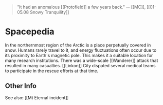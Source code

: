 > "It had an anomalous [[Protofield]] a few years back." 
> -- [[MC]], [[01-05.08 Snowy Tranquility]]
# Spacepedia

In the northernmost region of the Arctic is a place perpetually covered in snow. Humans rarely travel to it, and energy fluctuations often occur due to its proximity to Earth's magnetic pole. This makes it a suitable location for many research institutions. There was a wide-scale [[Wanderer]] attack that resulted in many casualties. [[Linkon]] City dispated several medical teams to participate in the rescue efforts at that time.

## Other Info

See also: [[Mt Eternal incident]]